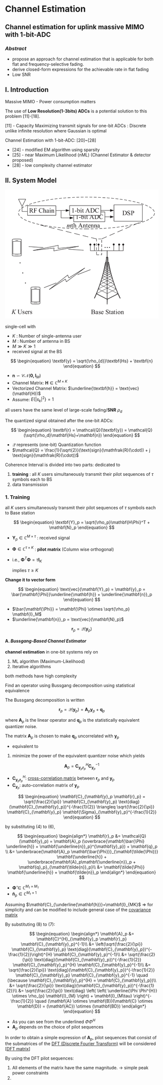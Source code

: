 # Channel Estimation
## Channel estimation for uplink massive MIMO with 1-bit-ADC 

### _Abstract_
- propose an approach for channel estimation that is applicable for both flat and frequency-selective fading.
- derive closed-form expressions for the achievable rate in flat fading 
- Low SNR 

## $\text{I. Introduction}$ 
Massive MIMO - Power consumption matters 

The use of **Low Resolution(1-3bits) ADCs** is a potential solution to this problem [11]-[18]. 

[11] - Capacity Maximizing transmit signals for one-bit ADCs : Discrete unlike infinite resolution where Gaussian is optimal

Channel Estimation with 1-bit-ADC: 
[20]~[28]
- [24] - modified EM algorithm using sparsity
- [25] - near Maximum Likelihood (nML) (Channel Estimator & detector proposed)
- [28] - low complexity channel estimator 

## $\text{II. System Model}$ 

![image](../images/fig1.png)

single-cell with 
- $K$ : Number of single-antenna user 
- $M$ : Number of antenna in BS 
- $M \gg K \gg 1$
- received signal at the BS 

$$
\begin{equation}
\textbf{y} = \sqrt{\rho_{d}}\textbf{Hs} + \textbf{n}
\end{equation}
$$

- $\textbf{n} \backsim \mathcal{CN} (\mathbf{0, I}_M)$
- Channel Matrix: $\textbf{H} \in \mathbb{C}^{M \times K}$ 
- Vectorized Channel Matrix: $\underline{\textbf{h}} = \text{vec}(\mathbf{H})$
- Assume:  $E\{|s_k|^{2}\}=1$ 
    
all users have the same level of large-scale fading/$\textbf{SNR}$ $\rho_d$

The quantized signal obtained after the one-bit ADCs:

$$
\begin{equation}
\textbf{r} = \mathcal{Q}(\textbf{y}) = \mathcal{Q}(\sqrt{\rho_d}\mathbf{Hs}+\mathbf{n})
\end{equation}
$$

- $\mathcal{Q}$ represents (one-bit) Quantization function 
- $\mathcal{Q} = \frac{1}{\sqrt{2}}(\text{sign}(\mathfrak{R}(\cdot)) + j \text{sign}(\mathfrak{R}(\cdot))$ 


Coherence Interval is divided into two parts: dedicated to 

1. __training__ : all $K$ users simultaneously transmit their pilot sequences of $\tau$ symbols each to BS
2. data transmission

### 1. Training 
all $K$ users simultaneously transmit their pilot sequences of $\tau$ symbols each to Base station 

$$
\begin{equation}
\textbf{Y}_p = \sqrt{\rho_p}\mathbf{H\Phi}^T + \mathbf{N}_p
\end{equation}
$$

- $\mathbf{Y}_p \in \mathbb{C}^{M\times \tau}$ : received signal
- $\mathbf{\Phi} \in \mathbb{C}^{\tau \times K}$ : **pilot matrix** (Column wise orthogonal)
- i.e., $\mathbf{\Phi}^T\mathbf{\Phi} = \tau \mathbf{I}_K$ 

    implies $\tau \geq K$

**Change it to vector form** 

$$
\begin{equation}
\text{vec}(\mathbf{Y}_p) = \mathbf{y}_p = \bar{\mathbf{\Phi}}\underline{\mathbf{h}} + \underline{\mathbf{n}}_p
\end{equation}
$$

- $\bar{\mathbf{\Phi}} = \mathbf{\Phi} \otimes \sqrt{\rho_p} \mathbf{I}_M$ 
- $\underline{\mathbf{n}}_p = \text{vec}(\mathbf{N}_p)$

$$ 
\begin{equation}
\mathbf{r}_p = \mathcal{Q}(\mathbf{y}_p)
\end{equation}
$$


#### A. _Bussgang-Based Channel Estimator_

**channel estimation** in one-bit systems rely on 

1. ML algorithm (Maximum-Likelihood) 
2. Iterative algorithms 

both methods have high complexity

Find an operator using Bussgang decomposition using statistical equivalence 

The Bussgang decomposition is written 

$$
\begin{equation}
\mathbf{r}_p = \mathcal{Q}(\mathbf{y}_p) =\mathbf{A}_p \mathbf{y}_p + \mathbf{q}_p
\end{equation}
$$

where $\mathbf{A}_p$ is the linear operator and $\mathbf{q}_p$ is the statistically equivalent quantizer noise. 

The matrix $\mathbf{A}_p$ is chosen to make $\mathbf{q}_p$ uncorrelated with $\mathbf{y}_p$ 

- equivalent to

1. minimize the power of the equivalent quantizer noise which yields 

$$
\begin{equation}
\mathbf{A}_p = \mathbf{C}^{H}_{\mathbf{y}_p \mathbf{r}_p} \mathbf{C}_{\mathbf{y}_p}^{-1}
\end{equation}
$$

- $\mathbf{C}_{\mathbf{y}_p \mathbf{r}_p}^{H}$: [cross-correlation matrix](https://en.wikipedia.org/wiki/Cross-correlation_matrix) between $\mathbf{r}_p$ and $\mathbf{y}_p$ 
- $\mathbf{C}_{\mathbf{y}_p}$: auto-correlation matrix of $\mathbf{y}_p$

$$
\begin{equation}
    \mathbf{C}_{\mathbf{y}_p \mathbf{r}_p} = \sqrt{\frac{2}{\pi}} \mathbf{C}_{\mathbf{y}_p} \text{diag}(\mathbf{C}_{\mathbf{y}_p})^{-\frac{1}{2}} \triangleq \sqrt{\frac{2}{\pi}} \mathbf{C}_{\mathbf{y}_p} \mathbf{\Sigma}_{\mathbf{y}_p}^{-\frac{1}{2}}
\end{equation}
$$

by substituting (4) to (6), 

$$
\begin{equation}
    \begin{align*}
        \mathbf{r}_p &= \mathcal{Q}(\mathbf{y}_p) = \mathbf{A}_p (\overbrace{\mathbf{\bar{\Phi} \underline{h}} + \mathbf{\underline{n}}_p}^{\mathbf{y}_p}) + \mathbf{q}_p \\ 
        &= \underbrace{\mathbf{A}_p \mathbf{\bar{\Phi}}}_{\mathbf{\tilde{\Phi}}} \mathbf{\underline{h}} + 
            \underbrace{\mathbf{A}_p\mathbf{\underline{n}}_p + \mathbf{q}_p}_{\mathbf{\tilde{n}}_p}\\
        &= \mathbf{\tilde{\Phi}} \mathbf{\underline{h}} + \mathbf{\tilde{n}}_p
    \end{align*}
\end{equation}
$$

- $\mathbf{\tilde{\Phi}} \in \mathbb{C}^{M_\tau \times M_\tau}$ 
- $\mathbf{\tilde{n}}_p \in \mathbb{C}^{M_\tau \times 1}$ 


Assuming $\mathbf{C}_{\underline{\mathbf{h}}}=\mathbf{I}_{MK}$ $\Longrightarrow$ for simplicity and can be modified to include general case of the [covariance matrix](https://en.wikipedia.org/wiki/Covariance_matrix)

By substituting (8) to (7):

$$
\begin{equation}
    \begin{align*}
        \mathbf{A}_p &= \mathbf{C}^{H}_{\mathbf{y}_p \mathbf{r}_p} \mathbf{C}_{\mathbf{y}_p}^{-1}\\
                     &= \left(\sqrt{\frac{2}{\pi}} \mathbf{C}_{\mathbf{y}_p} \text{diag}(\mathbf{C}_{\mathbf{y}_p})^{-\frac{1}{2}}\right)^{H} \mathbf{C}_{\mathbf{y}_p}^{-1}\\
                     &= \sqrt{\frac{2}{\pi}} \text{diag}(\mathbf{C}_{\mathbf{y}_p})^{-\frac{1}{2}} \mathbf{C}_{\mathbf{y}_p}^{H} \mathbf{C}_{\mathbf{y}_p}^{-1}\\
                     &= \sqrt{\frac{2}{\pi}} \text{diag}(\mathbf{C}_{\mathbf{y}_p})^{-\frac{1}{2}} \mathbf{C}_{\mathbf{y}_p} \mathbf{C}_{\mathbf{y}_p}^{-1} \quad (\because \mathbf{C}_{\mathbf{y}_p}^{H} = \mathbf{C}_{\mathbf{y}_p})\\
                     &= \sqrt{\frac{2}{\pi}} \text{diag}(\mathbf{C}_{\mathbf{y}_p})^{-\frac{1}{2}}\\
                     &= \sqrt{\frac{2}{\pi}} \text{diag} \left( \left( \underline{\Phi \Phi^{H}} \otimes \rho_{p} \mathbf{I}_{M} \right) + \mathbf{I}_{M\tau} \right)^{-\frac{1}{2}} \quad (\mathbf{A} \otimes \mathbf{B})(\mathbf{C} \otimes \mathbf{D}) = (\mathbf{AC}) \otimes (\mathbf{BD})
    \end{align*}
\end{equation}
$$

- As you can see from the underlined $\Phi \Phi^{H}$
- $\mathbf{A}_p$ depends on the choice of pilot sequences 
  
In order to obtain a simple expression of $\mathbf{A}_p$, pilot sequences that consist of the submatrices of the [DFT (Discrete Fourier Transform)](https://en.wikipedia.org/wiki/Discrete_Fourier_transform) will be considered [[DFT matrix](https://en.wikipedia.org/wiki/DFT_matrix)]

By using the DFT pilot sequences: 

1. All elements of the matrix have the same magnitude. $\rightarrow$ simple peak power constraints
2. 


